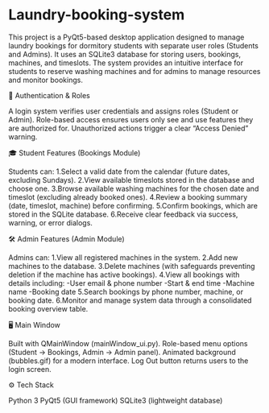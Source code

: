 # Laundry-booking-system

This project is a PyQt5-based desktop application designed to manage laundry bookings for dormitory students with separate user roles (Students and Admins). It uses an SQLite3 database for storing users, bookings, machines, and timeslots. The system provides an intuitive interface for students to reserve washing machines and for admins to manage resources and monitor bookings.

🔑 Authentication & Roles

A login system verifies user credentials and assigns roles (Student or Admin).
Role-based access ensures users only see and use features they are authorized for.
Unauthorized actions trigger a clear “Access Denied” warning.

🎓 Student Features (Bookings Module)

Students can:
1.Select a valid date from the calendar (future dates, excluding Sundays).
2.View available timeslots stored in the database and choose one.
3.Browse available washing machines for the chosen date and timeslot (excluding already booked ones).
4.Review a booking summary (date, timeslot, machine) before confirming.
5.Confirm bookings, which are stored in the SQLite database.
6.Receive clear feedback via success, warning, or error dialogs.

🛠️ Admin Features (Admin Module)

Admins can:
1.View all registered machines in the system.
2.Add new machines to the database.
3.Delete machines (with safeguards preventing deletion if the machine has active bookings).
4.View all bookings with details including:
 -User email & phone number
 -Start & end time
 -Machine name
 -Booking date
5.Search bookings by phone number, machine, or booking date.
6.Monitor and manage system data through a consolidated booking overview table.

🖥️ Main Window

Built with QMainWindow (mainWindow_ui.py).
Role-based menu options (Student → Bookings, Admin → Admin panel).
Animated background (bubbles.gif) for a modern interface.
Log Out button returns users to the login screen.

⚙️ Tech Stack

Python 3
PyQt5 (GUI framework)
SQLite3 (lightweight database)
 
